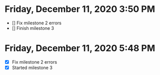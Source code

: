 # Friday, December 11, 2020 3:50 PM
- [] Fix  milestone 2 errors
- [] Finish milestone 3
# Friday, December 11, 2020 5:48 PM
- [x] Fix  milestone 2 errors
- [x] Started milestone 3